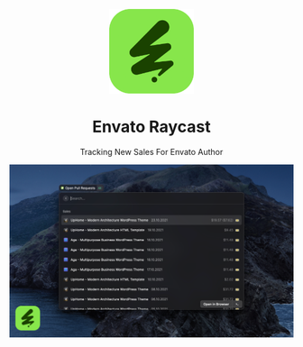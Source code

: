 <p align="center">
  <img src="./assets/icon.png?raw=true" width="150"/>
  <h1 align="center">Envato Raycast</h1>
</p>
<p align="center">Tracking New Sales For Envato Author</p>

![](./assets/preview-raycast-temp.png?raw=true)
